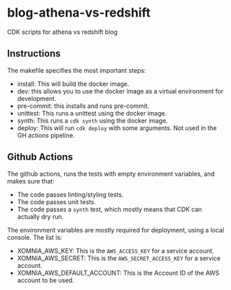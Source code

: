 # blog-athena-vs-redshift

CDK scripts for athena vs redshift blog

## Instructions

The makefile specifies the most important steps:
* install: This will build the docker image.
* dev: this allows you to use the docker image as a virtual environment for development.
* pre-commit: this installs and runs pre-commit.
* unittest: This runs a unittest using the docker image.
* synth: This runs a `cdk synth` using the docker image.
* deploy: This will run `cdk deploy` with some arguments. Not used in the GH actions pipeline.

## Github Actions
The github actions, runs the tests with empty environment variables, and makes sure that:
* The code passes linting/styling tests.
* The code passes unit tests.
* The code passes a `synth` test, which mostly means that CDK can actually dry run.

The environment variables are mostly required for deployment, using a local console. The list is:
* XOMNIA_AWS_KEY: This is the `AWS_ACCESS_KEY` for a service account.
* XOMNIA_AWS_SECRET: This is the `AWS_SECRET_ACCESS_KEY` for a service account.
* XOMNIA_AWS_DEFAULT_ACCOUNT: This is the Account ID of the AWS account to be used.
